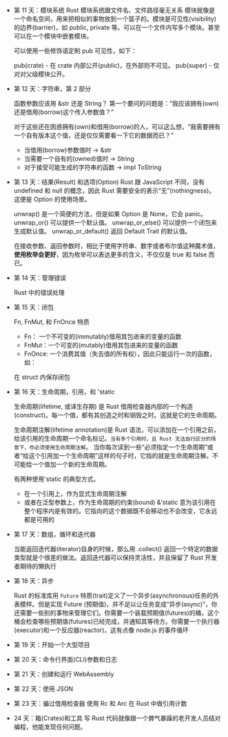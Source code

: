 - 第 11 天：模块系统
  Rust 模块系统跟文件名、文件路径毫无关系
  模块就像是一个命名空间，用来把相似的事物放到一个篮子的。模块是可见性(visibility)的边界(barrier)，如 public, private 等。可以在一个文件内写多个模块。甚至可以在一个模块中嵌套模块。

  可以使用一些修饰语定制 pub 可见性，如下：

  pub(crate) - 在 crate 内部公开(public)，在外部则不可见。
  pub(super) - 仅对对父级模块公开。

- 第 12 天：字符串，第 2 部分

  函数参数应该用 &str 还是 String？
  第一个要问的问题是：“我应该拥有(own)还是借用(borrow)这个传入参数值？”

  对于这些还在困惑拥有(own)和借用(borrow)的人，可以这么想，“我需要拥有一个自有版本这个值，还是仅仅需要看一下它的数据而已？”

  - 当借用(borrow)参数值时 -> &str
  - 当需要一个自有的(owned)值时 -> String
  - 对于接受可能生成的字符串的函数 -> impl ToString

- 第 13 天：结果(Result) 和选项(Option)
  Rust 跟 JavaScript 不同，没有 undefined 和 null 的概念，因此 Rust 需要安全的表示“无”(nothingness)。这便是 Option 的使用场景。

  unwrap() 是一个简便的方法，但是如果 Option 是 None，它会 panic。
  unwrap_or() 可以提供一个默认值。
  unwrap_or_else() 可以提供一个闭包来生成默认值。
  unwrap_or_default() 返回 Default Trait 的默认值。

  在接收参数、返回参数时，相比于使用字符串、数字或者布尔值这种魔术值，**使用枚举会更好**，因为枚举可以表达更多的含义，不仅仅是 true 和 false 而已。

- 第 14 天：管理错误

  Rust 中的错误处理

- 第 15 天：闭包

  Fn, FnMut, 和 FnOnce 特质

  - Fn： 一个不可变的(immutably)借用其包进来的变量的函数
  - FnMut：一个可变的(mutably)借用其包进来的变量的函数
  - FnOnce: 一个消费其值（失去值的所有权），因此只能运行一次的函数，如：

  在 struct 内保存闭包

- 第 16 天：生命周期，引用，和 'static

  生命周期(lifetime, 或译生存期) 是 Rust 借用检查器内部的一个构造(construct)。每一个值，都有其创造之时和销毁之时。这就是它的生命周期。

  生命周期注解(lifetime annotation)是 Rust 语法，可以添加在一个引用之前，给该引用的生命周期一个命名标记。`当有多个引用时，且 Rust 无法自行区分的场景下，你必须使用生命周期注解`。
  当你每次读到一些“必须指定一个生命周期”或者“给这个引用加一个生命周期”这样的句子时，它指的就是生命周期注解。不可能给一个值加一个新的生命周期。

  有两种使用'static 的典型方式。

  - 在一个引用上，作为显式生命周期注解
  - 或者在泛型参数上，作为生命周期的约束(bound)
    &'static 意为该引用在整个程序内是有效的。它指向的这个数据既不会移动也不会改变，它永远都是可用的

- 第 17 天：数组，循环和迭代器

  当能返回迭代器(iterator)自身的时候，那么用 .collect() 返回一个特定的数据类型就是个很差的做法。返回迭代器可以保持灵活性，并且保留了 Rust 开发者期待的懒执行

- 第 18 天：异步

  Rust 的标准库用 `Future` 特质(trait)定义了一个异步(asynchronous)任务的外表模样。但是实现 Future (预期值)，并不足以让任务变成“异步(async)”，你还需要一些别的事物来管理它们。你需要一个装载预期值(futures)的桶，这个桶会检查哪些预期值(futures)已经完成，并通知其等待方。你需要一个执行器(executor)和一个反应器(reactor)，这有点像 node.js 的事件循环

- 第 19 天：开始一个大型项目
- 第 20 天：命令行界面(CLI)参数和日志
- 第 21 天：创建和运行 WebAssembly
- 第 22 天：使用 JSON
- 第 23 天：骗过借用检查器
  使用 Rc 和 Arc 在 Rust 中做引用计数
- 24 天：箱(Crates)和工具
  写 Rust 代码就像跟一个脾气暴躁的老开发人员结对编程，他能发现任何问题。
